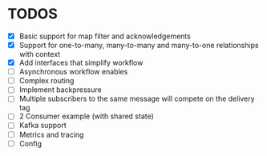 # TODOS 

- [x] Basic support for map filter and acknowledgements
- [x] Support for one-to-many, many-to-many and many-to-one relationships with context
- [x] Add interfaces that simplify workflow
- [ ] Asynchronous workflow enables
- [ ] Complex routing
- [ ] Implement backpressure
- [ ] Multiple subscribers to the same message will compete on the delivery tag
- [ ] 2 Consumer example (with shared state)
- [ ] Kafka support
- [ ] Metrics and tracing
- [ ] Config